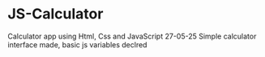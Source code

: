 # JS-Calculator
Calculator app using Html, Css and JavaScript
27-05-25
Simple calculator interface made, basic js variables declred
